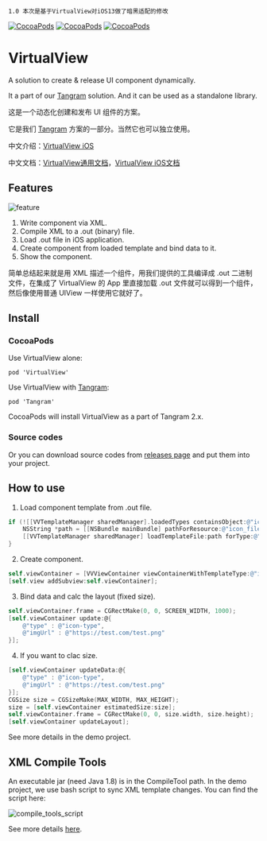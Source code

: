 ```
1.0 本次是基于VirtualView对iOS13做了暗黑适配的修改
```
[![CocoaPods](https://img.shields.io/cocoapods/v/VirtualView.svg)]() [![CocoaPods](https://img.shields.io/cocoapods/p/VirtualView.svg)]() [![CocoaPods](https://img.shields.io/cocoapods/l/VirtualView.svg)]()

# VirtualView 


A solution to create & release UI component dynamically.

It a part of our [Tangram](https://github.com/alibaba/Tangram-iOS) solution. And it can be used as a standalone library.


这是一个动态化创建和发布 UI 组件的方案。

它是我们 [Tangram](https://github.com/alibaba/Tangram-iOS) 方案的一部分。当然它也可以独立使用。

中文介绍：[VirtualView iOS](http://pingguohe.net/2018/02/23/virtualview-ios-1.2.html)

中文文档：[VirtualView通用文档](http://tangram.pingguohe.net/docs/virtualview/about-virtualview)，[VirtualView iOS文档](http://tangram.pingguohe.net/docs/ios/use-virtualview)

## Features

![feature](https://github.com/alibaba/VirtualView-iOS/raw/master/README/feature.png)

1. Write component via XML.
2. Compile XML to a .out (binary) file.
3. Load .out file in iOS application.
4. Create component from loaded template and bind data to it.
5. Show the component.

简单总结起来就是用 XML 描述一个组件，用我们提供的工具编译成 .out 二进制文件，在集成了 VirtualView 的 App 里直接加载 .out 文件就可以得到一个组件，然后像使用普通 UIView 一样使用它就好了。

## Install

### CocoaPods

Use VirtualView alone:

    pod 'VirtualView'

Use VirtualView with [Tangram](https://github.com/alibaba/Tangram-iOS):

    pod 'Tangram'

CocoaPods will install VirtualView as a part of Tangram 2.x.

### Source codes

Or you can download source codes from [releases page](https://github.com/alibaba/VirtualView-iOS/releases) and put them into your project.

## How to use

1. Load component template from .out file.

```objective-c
if (![[VVTemplateManager sharedManager].loadedTypes containsObject:@"icon_type"]) {
    NSString *path = [[NSBundle mainBundle] pathForResource:@"icon_file" ofType:@"out"];
    [[VVTemplateManager sharedManager] loadTemplateFile:path forType:@"type_alias"];
}
```

2. Create component.

```objective-c
self.viewContainer = [VVViewContainer viewContainerWithTemplateType:@"icon_type"];
[self.view addSubview:self.viewContainer];
```

3. Bind data and calc the layout (fixed size).

```objective-c
self.viewContainer.frame = CGRectMake(0, 0, SCREEN_WIDTH, 1000);
[self.viewContainer update:@{
    @"type" : @"icon-type",
    @"imgUrl" : @"https://test.com/test.png"
}];
```

4. If you want to clac size.

```objective-c
[self.viewContainer updateData:@{
    @"type" : @"icon-type",
    @"imgUrl" : @"https://test.com/test.png"
}];
CGSize size = CGSizeMake(MAX_WIDTH, MAX_HEIGHT);
size = [self.viewContainer estimatedSize:size];
self.viewContainer.frame = CGRectMake(0, 0, size.width, size.height);
[self.viewContainer updateLayout];
```

See more details in the demo project.

## XML Compile Tools

An executable jar (need Java 1.8) is in the CompileTool path. In the demo project, we use bash script to sync XML template changes. You can find the script here:

![compile_tools_script](https://github.com/alibaba/VirtualView-iOS/raw/master/README/compile_tools_script.png)

See more details [here](https://github.com/alibaba/virtualview_tools).

